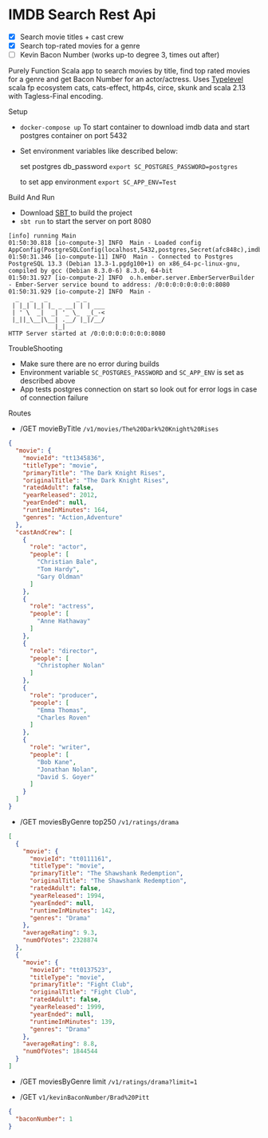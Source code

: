 # IMDB Search Rest Api

- [x] Search movie titles + cast crew
- [x] Search top-rated movies for a genre
- [ ] Kevin Bacon Number (works up-to degree 3, times out after)

Purely Function Scala app to search movies by title, find top rated movies for a genre and get Bacon Number for an
actor/actress. Uses [Typelevel](https://typelevel.org/) scala fp ecosystem cats, cats-effect, http4s, circe, skunk and
scala 2.13 with Tagless-Final encoding.

Setup

- `docker-compose up` To start container to download imdb data and start postgres container on port 5432


- Set environment variables like described below:

  set postgres db_password
  `export SC_POSTGRES_PASSWORD=postgres`

  to set app environment
  `export SC_APP_ENV=Test`

Build And Run

- Download [SBT ](https://www.scala-sbt.org/download.html) to build the project
- `sbt run` to start the server on port 8080

```
[info] running Main 
01:50:30.818 [io-compute-3] INFO  Main - Loaded config AppConfig(PostgreSQLConfig(localhost,5432,postgres,Secret(afc848c),imdb,10),HttpServerConfig(0.0.0.0,8080))
01:50:31.346 [io-compute-11] INFO  Main - Connected to Postgres PostgreSQL 13.3 (Debian 13.3-1.pgdg100+1) on x86_64-pc-linux-gnu, compiled by gcc (Debian 8.3.0-6) 8.3.0, 64-bit
01:50:31.927 [io-compute-2] INFO  o.h.ember.server.EmberServerBuilder - Ember-Server service bound to address: /0:0:0:0:0:0:0:0:8080
01:50:31.929 [io-compute-2] INFO  Main - 
  _   _   _        _ _
 | |_| |_| |_ _ __| | | ___
 | ' \  _|  _| '_ \_  _(_-<
 |_||_\__|\__| .__/ |_|/__/
             |_|
HTTP Server started at /0:0:0:0:0:0:0:0:8080

```

TroubleShooting

- Make sure there are no error during builds
- Environment variable `SC_POSTGRES_PASSWORD` and `SC_APP_ENV` is set as described above
- App tests postgres connection on start so look out for error logs in case of connection failure

Routes

- /GET movieByTitle `/v1/movies/The%20Dark%20Knight%20Rises`

```json
{
  "movie": {
    "movieId": "tt1345836",
    "titleType": "movie",
    "primaryTitle": "The Dark Knight Rises",
    "originalTitle": "The Dark Knight Rises",
    "ratedAdult": false,
    "yearReleased": 2012,
    "yearEnded": null,
    "runtimeInMinutes": 164,
    "genres": "Action,Adventure"
  },
  "castAndCrew": [
    {
      "role": "actor",
      "people": [
        "Christian Bale",
        "Tom Hardy",
        "Gary Oldman"
      ]
    },
    {
      "role": "actress",
      "people": [
        "Anne Hathaway"
      ]
    },
    {
      "role": "director",
      "people": [
        "Christopher Nolan"
      ]
    },
    {
      "role": "producer",
      "people": [
        "Emma Thomas",
        "Charles Roven"
      ]
    },
    {
      "role": "writer",
      "people": [
        "Bob Kane",
        "Jonathan Nolan",
        "David S. Goyer"
      ]
    }
  ]
}
```

- /GET moviesByGenre top250 `/v1/ratings/drama`

```json
[
  {
    "movie": {
      "movieId": "tt0111161",
      "titleType": "movie",
      "primaryTitle": "The Shawshank Redemption",
      "originalTitle": "The Shawshank Redemption",
      "ratedAdult": false,
      "yearReleased": 1994,
      "yearEnded": null,
      "runtimeInMinutes": 142,
      "genres": "Drama"
    },
    "averageRating": 9.3,
    "numOfVotes": 2328874
  },
  {
    "movie": {
      "movieId": "tt0137523",
      "titleType": "movie",
      "primaryTitle": "Fight Club",
      "originalTitle": "Fight Club",
      "ratedAdult": false,
      "yearReleased": 1999,
      "yearEnded": null,
      "runtimeInMinutes": 139,
      "genres": "Drama"
    },
    "averageRating": 8.8,
    "numOfVotes": 1844544
  }
]
```

- /GET moviesByGenre limit `/v1/ratings/drama?limit=1`


- /GET `v1/kevinBaconNumber/Brad%20Pitt`

```json
{
  "baconNumber": 1
}
```
